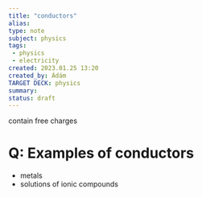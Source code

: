 ```yaml
---
title: "conductors"
alias: 
type: note
subject: physics
tags:
 - physics
 - electricity
created: 2023.01.25 13:20
created_by: Ádám
TARGET DECK: physics
summary: 
status: draft
---
```

contain free charges

# Q: Examples of conductors 
- metals
- solutions of ionic compounds